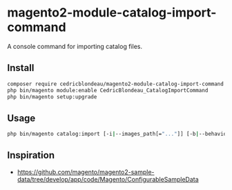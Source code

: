 # magento2-module-catalog-import-command
A console command for importing catalog files.

## Install
```bash
composer require cedricblondeau/magento2-module-catalog-import-command
php bin/magento module:enable CedricBlondeau_CatalogImportCommand
php bin/magento setup:upgrade
```

## Usage
```bash
php bin/magento catalog:import [-i|--images_path[="..."]] [-b|--behavior[="..."]] csv_file
```

## Inspiration
- https://github.com/magento/magento2-sample-data/tree/develop/app/code/Magento/ConfigurableSampleData
